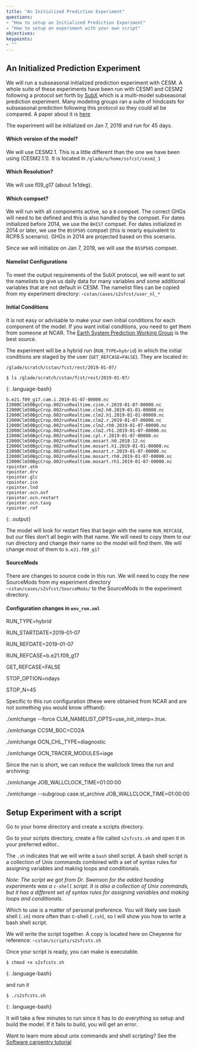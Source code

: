 ```yaml
---
title: "An Initialized Prediction Experiment"
questions:
- "How to setup an Initialized Prediction Experiment"
- "How to setup an experiment with your own script"
objectives:
keypoints:
- ""
---
```


## An Initialized Prediction Experiment

We will run a subseasonal initialized prediction experiment with CESM.  A whole suite of these experiments have been run with CESM1 and CESM2 following a protocol set forth by [SubX](http://cola.gmu.edu/subx/) which is a multi-model subseasonal prediction experiment.  Many modeling groups ran a suite of hindcasts for subseasonal prediction following this protocol so they could all be compared. A paper about it is [here](https://journals-ametsoc-org.mutex.gmu.edu/bams/article/100/10/2043/344809)

The experiment will be initialized on Jan 7, 2019 and run for 45 days.

#### Which version of the model?

We will use CESM2.1.  This is a little different than the one we have been using (CESM2.1.1).  It is located in `/glade/u/home/ssfcst/cesm2_1`

#### Which Resolution?

We will use f09_g17 (about 1x1deg). 

####  Which compset?

We will run with all components active, so a `B` compset.
The correct GHGs will need to be defined and this is also handled by the compset.  For dates initialized before 2014, we use the `BHIST` compset.  For dates initialized in 2014 or later, we use the `BSSP585` compset (this is nearly equivalent to RCP8.5 scenario).  GHGs in 2014 are projected based on this scenario.

Since we will initialize on Jan 7, 2019, we will use the `BSSP585` compset.

#### Namelist Configurations

To meet the output requirements of the SubX protocol, we will want to set the namelists to give us daily data for many variables and some additional variables that are not default in CESM.  The namelist files can be copied from my experiment directory: `~cstan/cases/s2sfcst/user_nl_*`

#### Initial Conditions

It is not easy or advisable to make your own initial conditions for each component of the model.  If you want initial conditions, you need to get them from someone at NCAR.  The [Earth System Prediction Working Group](https://www.cesm.ucar.edu/working_groups/earth-system-prediction/) is the best source.

The experiment will be a hybrid run (`RUN_TYPE=hybrid`) in which the initial conditions are staged by the user (`GET_REFCASE=FALSE`).  They are located in:

`/glade/scratch/cstan/fcst/rest/2019-01-07/`

~~~
$ ls /glade/scratch/cstan/fcst/rest/2019-01-07/
~~~
{: .language-bash}

~~~
b.e21.f09_g17.cam.i.2019-01-07-00000.nc
I2000Clm50BgcCrop.002runRealtime.cism.r.2019-01-07-00000.nc
I2000Clm50BgcCrop.002runRealtime.clm2.h0.2019-01-01-00000.nc
I2000Clm50BgcCrop.002runRealtime.clm2.h1.2019-01-01-00000.nc
I2000Clm50BgcCrop.002runRealtime.clm2.r.2019-01-07-00000.nc
I2000Clm50BgcCrop.002runRealtime.clm2.rh0.2019-01-07-00000.nc
I2000Clm50BgcCrop.002runRealtime.clm2.rh1.2019-01-07-00000.nc
I2000Clm50BgcCrop.002runRealtime.cpl.r.2019-01-07-00000.nc
I2000Clm50BgcCrop.002runRealtime.mosart.h0.2018-12.nc
I2000Clm50BgcCrop.002runRealtime.mosart.h1.2019-01-01-00000.nc
I2000Clm50BgcCrop.002runRealtime.mosart.r.2019-01-07-00000.nc
I2000Clm50BgcCrop.002runRealtime.mosart.rh0.2019-01-07-00000.nc
I2000Clm50BgcCrop.002runRealtime.mosart.rh1.2019-01-07-00000.nc
rpointer.atm
rpointer.drv
rpointer.glc
rpointer.ice
rpointer.lnd
rpointer.ocn.ovf
rpointer.ocn.restart
rpointer.ocn.tavg
rpointer.rof
~~~
{: .output}

The model will look for restart files that begin with the name `RUN_REFCASE`, but our files don't all begin with that name.  We will need to copy them to our run directory and change their name so the model will find them. We will change most of them to `b.e21.f09_g17`

#### SourceMods

There are changes to source code in this run.  We will need to copy the new SourceMods from my experiment directory `~cstan/cases/s2sfcst/SourceMods/` to the SourceMods in the experiment directory.

#### Configuration changes in `env_run.xml`

RUN_TYPE=hybrid

RUN_STARTDATE=2019-01-07

RUN_REFDATE=2019-01-07

RUN_REFCASE=b.e21.f09_g17

GET_REFCASE=FALSE

STOP_OPTION=ndays

STOP_N=45

Specific to this run configuration (these were obtained from NCAR and are not something you would know offhand):

./xmlchange --force CLM_NAMELIST_OPTS=use_init_interp=.true.

./xmlchange CCSM_BGC=CO2A

./xmlchange OCN_CHL_TYPE=diagnostic

./xmlchange OCN_TRACER_MODULES=iage 

Since the run is short, we can reduce the wallclock times the run and archiving:

./xmlchange JOB_WALLCLOCK_TIME=01:00:00

./xmlchange --subgroup case.st_archive JOB_WALLCLOCK_TIME=01:00:00

## Setup Experiment with a script

Go to your home directory and create a scripts directory.

Go to your scripts directory, create a file called `s2sfcsts.sh` and open it in your preferred editor..

The `.sh` indicates that we will write a `bash` shell script.  A bash shell script is a collection of Unix commands combined with a set of syntax rules for assigning variables and making loops and conditionals.   

*Note: The script we got from Dr. Swenson for the added heading experiments was a `c-shell` script.  It is also a collection of Unix commands, but it has a different set of syntax rules for assigning variables and making loops and conditionals.*

Which to use is a matter of personal preference.  You will likely see bash shell (`.sh`) more often than c-shell (`.csh`), so I will show you how to write a bash shell script.

We will write the script together.  A copy is located here on Cheyenne for reference: `~cstan/scripts/s2sfcsts.sh`

Once your script is ready, you can make is executable.

~~~
$ chmod +x s2sfcsts.sh
~~~
{: .language-bash}

and run it

~~~
$ ./s2sfcsts.sh
~~~
{: .language-bash}


It will take a few minutes to run since it has to do everything so setup  and build the model.  If it fails to build, you will get an error.

Want to learn more about unix commands and shell scripting?  See the [Software carpentry tutorial](http://swcarpentry.github.io/shell-novice/)
